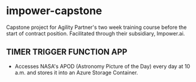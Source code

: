 # impower-capstone

Capstone project for Agility Partner's two week training course before the start of contract position. Facilitated through their subsidiary, Impower.ai.

## TIMER TRIGGER FUNCTION APP

- Accesses NASA's APOD (Astronomy Picture of the Day) every day at 10 a.m. and stores it into an Azure Storage Container.
